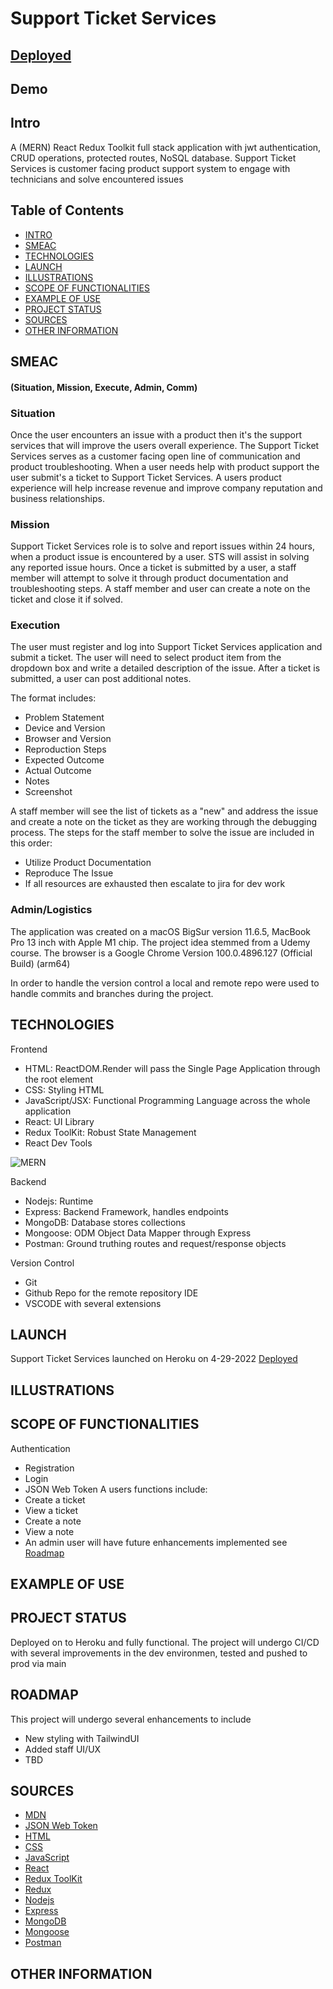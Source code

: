 # Support Ticket Services

## [Deployed](https://support-desk-services.herokuapp.com/)
## Demo
## Intro
A (MERN) React Redux Toolkit full stack application with jwt authentication, CRUD operations, protected routes, NoSQL database. Support Ticket Services is customer facing product support system to engage with technicians and solve encountered issues 

## Table of Contents

- [INTRO](#intro)
- [SMEAC](#smeac)
- [TECHNOLOGIES](#technologies)
- [LAUNCH](#launch)
- [ILLUSTRATIONS](#illustrations)
- [SCOPE OF FUNCTIONALITIES](#scope-of-functionalities)
- [EXAMPLE OF USE](#example-of-use)
- [PROJECT STATUS](#project-status)
- [SOURCES](#sources)
- [OTHER INFORMATION](#other-information)

## SMEAC

#### (Situation, Mission, Execute, Admin, Comm)

### Situation

Once the user encounters an issue with a product then it's the support services that will improve the users overall experience. The Support Ticket Services serves as a customer facing open line of communication and product troubleshooting. When a user needs help with product support the user submit's a ticket to Support Ticket Services. A users product experience will help increase revenue and improve company reputation and business relationships.

### Mission

Support Ticket Services role is to solve and report issues within 24 hours, when a product issue is encountered by a user. STS will assist in solving any reported issue hours. Once a ticket is submitted by a user, a staff member will attempt to solve it through product documentation and troubleshooting steps. A staff member and user can create a note on the ticket and close it if solved.

### Execution

The user must register and log into Support Ticket Services application and submit a ticket. The user will need to select product item from the dropdown box and write a detailed description of the issue. After a ticket is submitted, a user can post additional notes. 

The format includes:

- Problem Statement
- Device and Version
- Browser and Version
- Reproduction Steps
- Expected Outcome
- Actual Outcome
- Notes
- Screenshot


A staff member will see the list of tickets as a "new" and address the issue and create a note on the ticket as they are working through the debugging process. The steps for the staff member to solve the issue are included in this order:

- Utilize Product Documentation
- Reproduce The Issue
- If all resources are exhausted then escalate to jira for dev work

### Admin/Logistics
The application was created on a macOS BigSur version 11.6.5, MacBook Pro 13 inch with Apple M1 chip. The project idea stemmed from a Udemy course. The browser is a Google Chrome Version 100.0.4896.127 (Official Build) (arm64)

In order to handle the version control a local and remote repo were used to handle commits and branches during the project.

## TECHNOLOGIES

Frontend
- HTML: ReactDOM.Render will pass the Single Page Application through the root element
- CSS: Styling HTML
- JavaScript/JSX: Functional Programming Language across the whole application
- React: UI Library
- Redux ToolKit: Robust State Management
- React Dev Tools

![MERN](./src/assets/MERN-stack-1.webp)

Backend
- Nodejs: Runtime
- Express: Backend Framework, handles endpoints
- MongoDB: Database stores collections
- Mongoose: ODM Object Data Mapper through Express
- Postman: Ground truthing routes and request/response objects

Version Control
- Git
- Github Repo for the remote repository
IDE
- VSCODE with several extensions

## LAUNCH
Support Ticket Services launched on Heroku on 4-29-2022
[Deployed](https://support-desk-services.herokuapp.com/)

## ILLUSTRATIONS

## SCOPE OF FUNCTIONALITIES
Authentication
- Registration
- Login
- JSON Web Token
A users functions include:
- Create a ticket
- View a ticket
- Create a note
- View a note
- An admin user will have future enhancements implemented see [Roadmap](#roadmap)

## EXAMPLE OF USE

## PROJECT STATUS
 Deployed on to Heroku and fully functional. The project will undergo CI/CD with several improvements in the dev environmen, tested and pushed to prod via main

## ROADMAP
This project will undergo several enhancements to include
 - New styling with TailwindUI
 - Added staff UI/UX
 - TBD

## SOURCES
- [MDN]()
- [JSON Web Token]()
- [HTML]()
- [CSS]()
- [JavaScript]()
- [React]()
- [Redux ToolKit]()
- [Redux]()
- [Nodejs]()
- [Express]()
- [MongoDB]()
- [Mongoose]()
- [Postman]()

## OTHER INFORMATION
